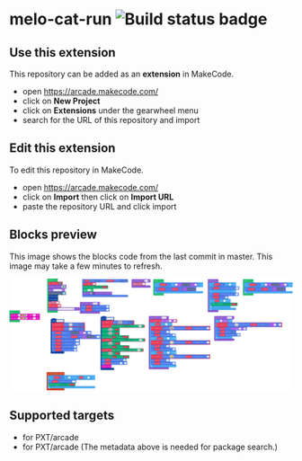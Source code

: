 # melo-cat-run ![Build status badge](https://github.com/melodiecat/melo-cat-run/workflows/MakeCode/badge.svg)



## Use this extension

This repository can be added as an **extension** in MakeCode.

* open https://arcade.makecode.com/
* click on **New Project**
* click on **Extensions** under the gearwheel menu
* search for the URL of this repository and import

## Edit this extension

To edit this repository in MakeCode.

* open https://arcade.makecode.com/
* click on **Import** then click on **Import URL**
* paste the repository URL and click import

## Blocks preview

This image shows the blocks code from the last commit in master.
This image may take a few minutes to refresh.

![A rendered view of the blocks](https://github.com/melodiecat/melo-cat-run/raw/master/.makecode/blocks.png)

## Supported targets

* for PXT/arcade
* for PXT/arcade
(The metadata above is needed for package search.)

